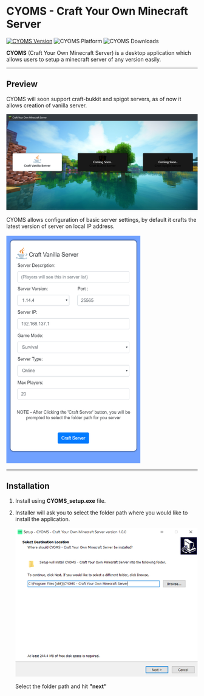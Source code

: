 


<!-- Cyoms Cover Pic -->
# CYOMS - Craft Your Own Minecraft Server

[![CYOMS Version](https://img.shields.io/badge/CYOMS%20Latest%20Version-1.0.0-brightgreen)](https://github.com/Pika1998/CYOMS/releases/tag/v1.0.0)
![CYOMS Platform](https://img.shields.io/badge/Supported%20Platform-Windows-informational)
![CYOMS Downloads](https://img.shields.io/github/downloads/Pika1998/CYOMS/total)


**CYOMS** (Craft Your Own Minecraft Server) is a desktop application which allows users to setup a minecraft server of any version easily.

---

## Preview 

CYOMS will soon support craft-bukkit and spigot servers, as of now it allows creation of vanilla server.

![CYOMS Preview 1](resources/images/preview_1.png)

CYOMS allows configuration of basic server settings, by default it crafts the latest version of server on local IP address.

<img src="resources/images/preview_2.png" height="600" width="70%">

---
## Installation

1. Install using **CYOMS_setup.exe** file.
1. Installer will ask you to select the folder path where you would like to install the application.

    ![CYOMS Installation Step 1](resources/images/installation_1.png)

    Select the folder path and hit **"next"**

